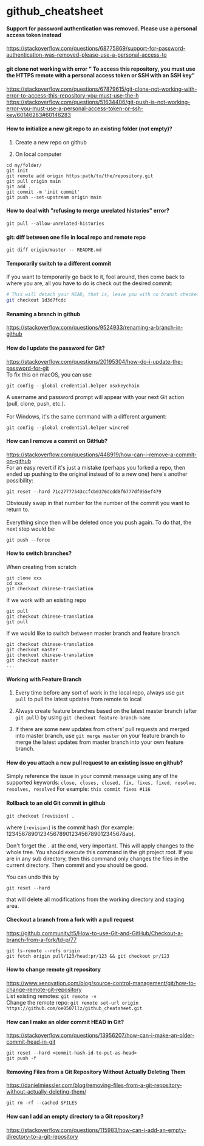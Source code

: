# github_cheatsheet

#### Support for password authentication was removed. Please use a personal access token instead
https://stackoverflow.com/questions/68775869/support-for-password-authentication-was-removed-please-use-a-personal-access-to

#### git clone not working with error “ To access this repository, you must use the HTTPS remote with a personal access token or SSH with an SSH key”
https://stackoverflow.com/questions/67879615/git-clone-not-working-with-error-to-access-this-repository-you-must-use-the-h <br>
https://stackoverflow.com/questions/51634406/git-push-is-not-working-error-you-must-use-a-personal-access-token-or-ssh-key/60146283#60146283


#### How to initialize a new git repo to an existing folder (not empty)?

1. Create a new repo on github

2. On local computer
```
cd my/folder/
git init
git remote add origin https:path/to/the/repository.git
git pull origin main
git add .
git commit -m 'init commit'
git push --set-upstream origin main
```

#### How to deal with "refusing to merge unrelated histories" error?
`git pull --allow-unrelated-histories`

#### git: diff between one file in local repo and remote repo
`git diff origin/master -- README.md`

#### Temporarily switch to a different commit
If you want to temporarily go back to it, fool around, then come back to where you are, all you have to do is check out the 
desired commit:

```bash
# This will detach your HEAD, that is, leave you with no branch checked out:
git checkout 1d3d7fcdc
```

#### Renaming a branch in github
https://stackoverflow.com/questions/9524933/renaming-a-branch-in-github

#### How do I update the password for Git?
https://stackoverflow.com/questions/20195304/how-do-i-update-the-password-for-git 
<br>
To fix this on macOS, you can use
```
git config --global credential.helper osxkeychain
```
A username and password prompt will appear with your next Git action (pull, clone, push, etc.).
<br><br>
For Windows, it's the same command with a different argument:
```
git config --global credential.helper wincred
```

#### How can I remove a commit on GitHub?
https://stackoverflow.com/questions/448919/how-can-i-remove-a-commit-on-github
<br>
For an easy revert if it's just a mistake (perhaps you forked a repo, then ended up pushing to the original instead of to a new one) here's another possibility:
```
git reset --hard 71c27777543ccfcb0376dcdd8f6777df055ef479
```
Obviously swap in that number for the number of the commit you want to return to.
<br><br>
Everything since then will be deleted once you push again. To do that, the next step would be:
```
git push --force
```

#### How to switch branches?
When creating from scratch 
```
git clone xxx
cd xxx
git checkout chinese-translation
```
If we work with an existing repo
```
git pull
git checkout chinese-translation
git pull
```
If we would like to switch between master branch and feature branch
```
git checkout chinese-translation
git checkout master
git checkout chinese-translation
git checkout master
...
```

#### Working with Feature Branch
1. Every time before any sort of work in the local repo, always use `git pull` to pull the latest updates from remote to local

2. Always create feature branches based on the latest master branch (after `git pull`) by using `git checkout feature-branch-name`

3. If there are some new updates from others’ pull requests and merged into master branch, use `git merge master` on your feature branch to merge the latest updates from master branch into your own feature branch.

#### How do you attach a new pull request to an existing issue on github?
Simply reference the issue in your commit message using any of the supported keywords:
`close, closes, closed, fix, fixes, fixed, resolve, resolves, resolved`
For example: `this commit fixes #116`

#### Rollback to an old Git commit in github
```
git checkout [revision] .
```
where `[revision]` is the commit hash (for example: 12345678901234567890123456789012345678ab).

Don't forget the `.` at the end, very important. This will apply changes to the whole tree. You should execute this command in the git project root. If you are in any sub directory, then this command only changes the files in the current directory. Then commit and you should be good.

You can undo this by
```
git reset --hard 
```
that will delete all modifications from the working directory and staging area.

#### Checkout a branch from a fork with a pull request
https://github.community/t5/How-to-use-Git-and-GitHub/Checkout-a-branch-from-a-fork/td-p/77
```
git ls-remote --refs origin
git fetch origin pull/123/head:pr/123 && git checkout pr/123
```

#### How to change remote git repository
https://www.xenovation.com/blog/source-control-management/git/how-to-change-remote-git-repository 
<br>List existing remotes: `git remote -v`
<br>Change the remote repo: `git remote set-url origin https://github.com/oe0507llz/github_cheatsheet.git`

#### How can I make an older commit HEAD in Git?
https://stackoverflow.com/questions/13956207/how-can-i-make-an-older-commit-head-in-git
```
git reset --hard <commit-hash-id-to-put-as-head>
git push -f
```

#### Removing Files from a Git Repository Without Actually Deleting Them
https://danielmiessler.com/blog/removing-files-from-a-git-repository-without-actually-deleting-them/
```
git rm -rf --cached $FILES
```

#### How can I add an empty directory to a Git repository?
https://stackoverflow.com/questions/115983/how-can-i-add-an-empty-directory-to-a-git-repository
